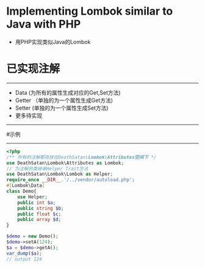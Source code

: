 # Implementing Lombok similar to Java with PHP
- 用PHP实现类似Java的Lombok

# 已实现注解

---
- Data (为所有的属性生成对应的Get,Set方法)
- Getter （单独的为一个属性生成Get方法)
- Setter (单独的为一个属性生成Set方法)
- 更多待实现
---

#示例

---
```php
<?php
/** 所有的注解都存放在DeathSatan\Lombok\Attributes空间下 */
use DeathSatan\Lombok\Attributes as Lombok;
// 为注解的类继承Helper Trait方法
use DeathSatan\Lombok\Lombok as Helper;
require_once __DIR__.'/../vendor/autoload.php';
#[Lombok\Data]
class Demo{
    use Helper;
    public int $a;
    public string $b;
    public float $c;
    public array $d;
}

$demo = new Demo();
$demo->setA(124);
$a = $demo->getA();
var_dump($a);
// output 124

```